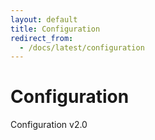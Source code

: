 ```yaml
---
layout: default
title: Configuration
redirect_from:
  - /docs/latest/configuration
---
```


# Configuration

Configuration v2.0

